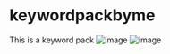 # keywordpackbyme
This is a keyword pack
![image](https://user-images.githubusercontent.com/53879234/132744424-49757a78-393f-492b-853e-04156713c7ed.png)
![image](https://user-images.githubusercontent.com/53879234/132744485-c4966f94-4a6b-4ade-87dc-9f17fc4882d1.png)

